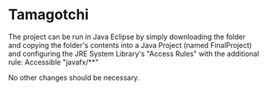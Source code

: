 Tamagotchi
======================================

The project can be run in Java Eclipse by simply downloading the folder and copying the folder's contents into a Java Project (named FinalProject) and configuring the JRE System Library's "Access Rules" with the additional rule: Accessible "javafx/**"

No other changes should be necessary.
